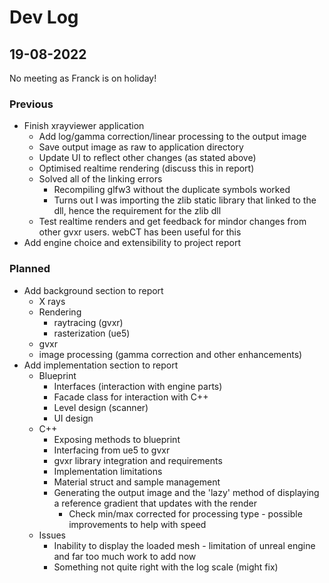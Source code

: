 # Dev Log
## 19-08-2022
No meeting as Franck is on holiday!

### Previous 
 -  Finish xrayviewer application
     - Add log/gamma correction/linear processing to the output image
     - Save output image as raw to application directory
     - Update UI to reflect other changes (as stated above)
     - Optimised realtime rendering (discuss this in report)
     - Solved all of the linking errors
         - Recompiling glfw3 without the duplicate symbols worked
         - Turns out I was importing the zlib static library that linked to the dll, hence the requirement for the zlib dll
     - Test realtime renders and get feedback for mindor changes from other gvxr users. webCT has been useful for this
 -  Add engine choice and extensibility to project report
### Planned
- Add background section to report
    - X rays
    - Rendering 
        - raytracing (gvxr) 
        - rasterization (ue5)
    - gvxr
    - image processing (gamma correction and other enhancements)
- Add implementation section to report
    - Blueprint
        - Interfaces (interaction with engine parts)
        - Facade class for interaction with C++
        - Level design (scanner)
        - UI design
    - C++
        - Exposing methods to blueprint
        - Interfacing from ue5 to gvxr
        - gvxr library integration and requirements
        - Implementation limitations
        - Material struct and sample management
        - Generating the output image and the 'lazy' method of displaying a reference gradient that updates with the render
            - Check min/max corrected for processing type - possible improvements to help with speed
    - Issues
        - Inability to display the loaded mesh - limitation of unreal engine and far too much work to add now
        - Something not quite right with the log scale (might fix)






